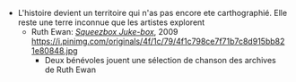 - L'histoire devient un territoire qui n'as pas encore ete carthographié. Elle reste une terre inconnue que les artistes explorent
	- Ruth Ewan: [*Squeezbox Juke-box*](http://search.it.online.fr/BIGart/?p=796), 2009 https://i.pinimg.com/originals/4f/1c/79/4f1c798ce7f71b7c8d915bb821e80848.jpg
		- Deux bénévoles jouent une sélection de chanson des archives de Ruth Ewan